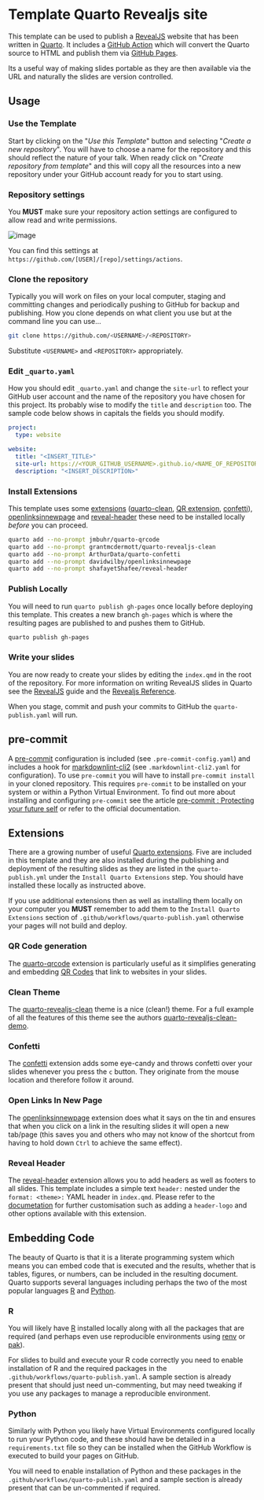 # Template Quarto Revealjs site

This template can be used to publish a [RevealJS](https://revealjs.com/) website that has been written in
[Quarto](https://www.quarto.org). It includes a [GitHub Action](https://docs.github.com/en/actions) which will convert
the Quarto source to HTML and publish them via [GitHub Pages](https://pages.github.com/).

Its a useful way of making slides portable as they are then available via the URL and naturally the slides are version
controlled.

## Usage

### Use the Template

Start by clicking on the "_Use this Template_" button and selecting "_Create a new repository_". You will have to choose
a name for the repository and this should reflect the nature of your talk. When ready click on "_Create repository from
template_" and this will copy all the resources into a new repository under your GitHub account ready for you to start
using.

### Repository settings

You **MUST** make sure your repository action settings are configured to allow read and write permissions.

![image](https://user-images.githubusercontent.com/20887250/216280796-86028c95-76b7-418a-a3eb-e614a8ab874a.png)

You can find this settings at `https://github.com/[USER]/[repo]/settings/actions`.

### Clone the repository

Typically you will work on files on your local computer, staging and committing changes and periodically pushing to
GitHub for backup and publishing. How you clone depends on what client you use but at the command line you can use...

``` bash
git clone https://github.com/<USERNAME>/<REPOSITORY>
```

Substitute `<USERNAME>` and `<REPOSITORY>` appropriately.

### Edit `_quarto.yaml`

How you should edit `_quarto.yaml` and change the `site-url` to reflect your GitHub user account and the name of the
repository you have chosen for this project. Its probably wise to modify the `title` and `description` too. The sample
code below shows in capitals the fields you should modify.

``` yaml
project:
  type: website

website:
  title: "<INSERT_TITLE>"
  site-url: https://<YOUR_GITHUB_USERNAME>.github.io/<NAME_OF_REPOSITORY>
  description: "<INSERT_DESCRIPTION>"
```

### Install Extensions

This template uses some [extensions](https://quarto.org/docs/extensions/)
([quarto-clean](https://github.com/grantmcdermott/quarto-revealjs-clean), [QR
extension](https://github.com/jmbuhr/quarto-qrcode), [confetti](https://github.com/ArthurData/quarto-confetti)),
[openlinksinnewpage](https://github.com/davidwilby/openlinksinnewpage) and [reveal-header](https://github.com/shafayetShafee/reveal-header)
these need to be installed locally _before_ you can proceed.

``` bash
quarto add --no-prompt jmbuhr/quarto-qrcode
quarto add --no-prompt grantmcdermott/quarto-revealjs-clean
quarto add --no-prompt ArthurData/quarto-confetti
quarto add --no-prompt davidwilby/openlinksinnewpage
quarto add --no-prompt shafayetShafee/reveal-header
```

### Publish Locally

You will need to run `quarto publish gh-pages` once locally before deploying this template. This creates a new branch
`gh-pages` which is where the resulting pages are published to and pushes them to GitHub.

``` bash
quarto publish gh-pages
```

### Write your slides

You are now ready to create your slides by editing the `index.qmd` in the root of the repository. For more information
on writing RevealJS slides in Quarto see the [RevealJS](https://quarto.org/docs/presentations/revealjs/) guide and the
[Revealjs Reference](https://quarto.org/docs/reference/formats/presentations/revealjs.html).

When you stage, commit and push your commits to GitHub the `quarto-publish.yaml` will run.

## pre-commit

A [pre-commit](https://pre-commit.com) configuration is included (see `.pre-commit-config.yaml`) and includes a hook for
[markdownlint-cli2](https://github.com/DavidAnson/markdownlint-cli2) (see `.markdownlint-cli2.yaml` for
configuration). To use `pre-commit` you will have to install `pre-commit install` in your cloned repository. This requires
`pre-commit` to be installed on your system or within a Python Virtual Environment. To find out more about installing
and configuring `pre-commit` see the article [pre-commit : Protecting your future
self](https://rse.shef.ac.uk/blog/pre-commit/) or refer to the official documentation.

## Extensions

There are a growing number of useful [Quarto extensions](https://quarto.org/docs/extensions/). Five are included in this
template and they are also installed during the publishing and deployment of the resulting slides as they are listed in
the `quarto-publish.yml` under the `Install Quarto Extensions` step. You should have installed these locally as
instructed above.

If you use additional extensions then as well as installing them locally on your computer you **MUST** remember to add
them to the `Install Quarto Extensions` section of `.github/workflows/quarto-publish.yaml` otherwise your pages will not
build and deploy.

### QR Code generation

The [quarto-qrcode](https://github.com/jmbuhr/quarto-qrcode) extension is particularly useful as it simplifies
generating and embedding [QR Codes](https://en.wikipedia.org/wiki/QR_code) that link to websites in your slides.

### Clean Theme

The [quarto-revealjs-clean](https://github.com/grantmcdermott/quarto-revealjs-clean/) theme is a nice (clean!)
theme. For a full example of all the features of this theme see the authors
[quarto-revealjs-clean-demo](https://github.com/grantmcdermott/quarto-revealjs-clean-demo).

### Confetti

The [confetti](https://github.com/ArthurData/quarto-confetti) extension adds some eye-candy and throws confetti over
your slides whenever you press the `c` button. They originate from the mouse location and therefore follow it around.

### Open Links In New Page

The [openlinksinnewpage](https://github.com/davidwilby/openlinksinnewpage) extension does what it says on the tin and
ensures that when you click on a link in the resulting slides it will open a new tab/page (this saves you and others who
may not know of the shortcut from having to hold down `Ctrl` to achieve the same effect).

### Reveal Header

The [reveal-header](https://github.com/shafayetShafee/reveal-header) extension allows you to add headers as well as
footers to all slides. This template includes a simple text `header:`  nested under the `format: <theme>:` YAML header
in `index.qmd`. Please refer to the [documetation](https://github.com/shafayetShafee/reveal-header) for further
customisation such as adding a `header-logo` and other options available with this extension.

## Embedding Code

The beauty of Quarto is that it is a literate programming system which means you can embed code that is executed and the
results, whether that is tables, figures, or numbers, can be included in the resulting document. Quarto supports several
languages including perhaps the two of the most popular languages [R](https://www.r-project.org) and
[Python](https://www.python.org).

### R

You will likely have [R](https://www.r-project.org) installed locally along with all the packages that are required (and
perhaps even use reproducible environments using [renv](https://rstudio.github.io/renv/) or
[pak](https://pak.r-lib.org)).

For slides to build and execute your R code correctly you need to enable installation of R and the required packages in
the `.github/workflows/quarto-publish.yaml`. A sample section is already present that should just need un-commenting,
but may need tweaking if you use any packages to manage a reproducible environment.

### Python

Similarly with Python you likely have Virtual Environments configured locally to run your Python code, and these should
have be detailed in a `requirements.txt` file so they can be installed when the GitHub Workflow is executed to build
your pages on GitHub.

You will need to enable installation of Python and these packages in the `.github/workflows/quarto-publish.yaml` and
a sample section is already present that can be un-commented if required.

